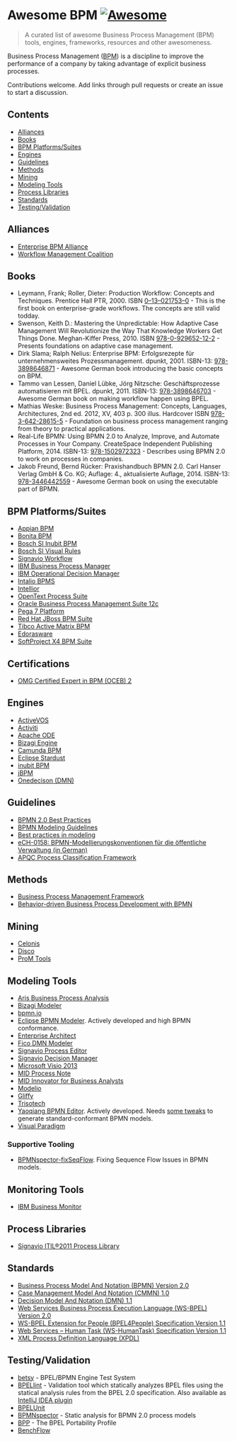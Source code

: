 # Awesome BPM [![Awesome](https://cdn.rawgit.com/sindresorhus/awesome/d7305f38d29fed78fa85652e3a63e154dd8e8829/media/badge.svg)](https://github.com/sindresorhus/awesome)

> A curated list of awesome Business Process Management (BPM) tools, engines, frameworks, resources and other awesomeness.

Business Process Management ([BPM](https://en.wikipedia.org/wiki/Business_process_management)) is a discipline to improve the performance of a company by taking advantage of explicit business processes.

Contributions welcome.
Add links through pull requests or create an issue to start a discussion.

## Contents

- [Alliances](#alliances)
- [Books](#books)
- [BPM Platforms/Suites](#bpm-platformssuites)
- [Engines](#engines)
- [Guidelines](#guidelines)
- [Methods](#methods)
- [Mining](#mining)
- [Modeling Tools](#modeling-tools)
- [Process Libraries](#process-libraries)
- [Standards](#standards)
- [Testing/Validation](#testingvalidation)

## Alliances
* [Enterprise BPM Alliance](http://bpm-alliance.org/bpm-alliance/)
* [Workflow Management Coalition](http://www.wfmc.org)

## Books
* Leymann, Frank; Roller, Dieter: Production Workflow: Concepts and Techniques. Prentice Hall PTR, 2000. ISBN [0–13–021753–0](https://en.wikipedia.org/wiki/Special:BookSources/0130217530) - This is the first book on enterprise-grade workflows. The concepts are still valid todday.
* Swenson, Keith D.: Mastering the Unpredictable: How Adaptive Case Management Will Revolutionize the Way That Knowledge Workers Get Things Done. Meghan-Kiffer Press, 2010. ISBN [978-0-929652-12-2](https://en.wikipedia.org/wiki/Special:BookSources/978-0-929652-12-2) - Presents foundations on adaptive case management.
* Dirk Slama; Ralph Nelius: Enterprise BPM: Erfolgsrezepte für unternehmensweites Prozessmanagement. dpunkt, 2001. ISBN-13: [978-3898646871](https://en.wikipedia.org/wiki/Special:BookSources/978-3898646871) - Awesome German book introducing the basic concepts on BPM.
* Tammo van Lessen, Daniel Lübke, Jörg Nitzsche: Geschäftsprozesse automatisieren mit BPEL. dpunkt, 2011. ISBN-13: [978-3898646703](https://en.wikipedia.org/wiki/Special:BookSources/978-3898646703) - Awesome German book on making workflow happen using BPEL.
* Mathias Weske: Business Process Management: Concepts, Languages, Architectures, 2nd ed. 2012, XV, 403 p. 300 illus. Hardcover ISBN [978-3-642-28615-5](https://en.wikipedia.org/wiki/Special:BookSources/978-3-642-28615-5) - Foundation on business process management ranging from theory to practical applications.
* Real-Life BPMN: Using BPMN 2.0 to Analyze, Improve, and Automate Processes in Your Company. CreateSpace Independent Publishing Platform, 2014. ISBN-13: [978-1502972323](https://en.wikipedia.org/wiki/Special:BookSources/978-3-642-28615-5) - Describes using BPMN 2.0 to work on processes in companies.
* Jakob Freund, Bernd Rücker: Praxishandbuch BPMN 2.0. Carl Hanser Verlag GmbH & Co. KG; Auflage: 4., aktualisierte Auflage, 2014. ISBN-13: [978-3446442559](https://en.wikipedia.org/wiki/Special:BookSources/978-3446442559) - Awesome German book on using the executable part of BPMN.

## BPM Platforms/Suites
* [Appian BPM](http://www.appian.com/bpm-software/)
* [Bonita BPM](http://www.bonitasoft.com/products-v2#about-bonita-bpm)
* [Bosch SI Inubit BPM](https://www.bosch-si.com/products/business-process-management-bpm/business-process-management.html)
* [Bosch SI Visual Rules](https://www.bosch-si.com/products/business-rules-management-brm/visual-rules.html)
* [Signavio Workflow](http://www.signavio.com/products/workflow/)
* [IBM Business Process Manager](http://www-03.ibm.com/software/products/de/business-process-manager-family)
* [IBM Operational Decision Manager](http://www-03.ibm.com/software/products/en/odm)
* [Intalio BPMS](http://www.intalio.com/products/bpms/overview/)
* [Intellior](http://www.intellior.ag/software/leistungsstaerke/modularitaet-und-preise/ueberblick/)
* [OpenText Process Suite](http://www.opentext.com/what-we-do/products/business-process-management)
* [Oracle Business Process Management Suite 12c](http://www.oracle.com/us/technologies/bpm/suite/overview/index.html)
* [Pega 7 Platform](http://www.pega.com/products/pega-7)
* [Red Hat JBoss BPM Suite](http://www.jboss.org/products/bpmsuite/overview/)
* [Tibco Active Matrix BPM](http://www.tibco.com/products/automation/business-process-management/activematrix-bpm)
* [Edorasware](http://www.edorasware.com)
* [SoftProject X4 BPM Suite](http://www.x4bpm.com/bpm-suite.html)

## Certifications
* [OMG Certified Expert in BPM (OCEB) 2](http://www.omg.org/oceb-2/index.htm)

## Engines
* [ActiveVOS](http://www.activevos.com/)
* [Activiti](http://activiti.org/)
* [Apache ODE](http://ode.apache.org)
* [Bizagi Engine](http://www.bizagi.com/en/products/bpm-suite/engine)
* [Camunda BPM](https://camunda.org)
* [Eclipse Stardust](https://www.eclipse.org/stardust/)
* [inubit BPM](https://www.bosch-si.com/products/business-process-management-bpm/business-process-management.html)
* [jBPM](http://www.jbpm.org)
* [Onedecison (DMN)](http://onedecision.io/)
 
## Guidelines
 * [BPMN 2.0 Best Practices](https://camunda.org/bpmn/examples/)
 * [BPMN Modeling Guidelines](http://www.modeling-guidelines.org/)
 * [Best practices in modeling](http://help.bizagi.com/processmodeler/en/index.html?best_practices_in_modeling.htm)
 * [eCH-0158: BPMN-Modellierungskonventionen für die öffentliche Verwaltung (in German)](http://www.ech.ch/vechweb/page?p=dossier&documentNumber=eCH-0158&documentVersion=1.1)
 * [APQC Process Classification Framework](https://www.apqc.org/pcf)

## Methods
* [Business Process Management Framework](http://bpm-alliance.org/bpmf/)
* [Behavior-driven Business Process Development with BPMN](https://speakerdeck.com/vanto/behavior-driven-business-process-development-with-bpmn)

## Mining
* [Celonis](http://www.celonis.de/en/)
* [Disco](https://fluxicon.com/disco/)
* [ProM Tools](http://www.promtools.org/doku.php)

## Modeling Tools
* [Aris Business Process Analysis](http://www.softwareag.com/corporate/products/aris_alfabet/bpa/overview/default.asp)
* [Bizagi Modeler](http://www.bizagi.com/en/products/bpm-suite/modeler)
* [bpmn.io](http://bpmn.io/)
* [Eclipse BPMN Modeler](https://www.eclipse.org/bpmn2-modeler/). Actively developed and high BPMN conformance.
* [Enterprise Architect](http://www.sparxsystems.com.au/platforms/business_process_modeling.html)
* [Fico DMN Modeler](http://www.ficoanalyticcloud.com/platform/fico-dmn-modeler/)
* [Signavio Process Editor](http://www.signavio.com/products/process-editor/)
* [Signavio Decision Manager](http://www.signavio.com/products/decision-manager/)
* [Microsoft Visio 2013](https://blogs.office.com/2012/11/19/introducing-bpmn-2-0-in-visio/)
* [MID Process Note](http://www.mid.de/en/process-note.html)
* [MID Innovator for Business Analysts](http://www.mid.de/en/products/innovator-for-business-analysts.html)
* [Modelio](https://www.modelio.org/)
* [Gliffy](https://www.gliffy.com/uses/business-process-modeling-software/)
* [Trisotech](http://www.trisotech.com)
* [Yaoqiang BPMN Editor](http://bpmn.sourceforge.net/). Actively developed. Needs [some tweaks](https://github.com/koppor/ybpmn-fix) to generate standard-conformant BPMN models.
* [Visual Paradigm](https://www.visual-paradigm.com/)

### Supportive Tooling
* [BPMNspector-fixSeqFlow](https://github.com/matthiasgeiger/BPMNspector-fixSeqFlow). Fixing Sequence Flow Issues in BPMN models.

## Monitoring Tools
* [IBM Business Monitor](http://www-03.ibm.com/software/products/de/business-monitor)

## Process Libraries
* [Signavio ITIL®2011 Process Library](http://www.signavio.com/products/itil-2011-process-library/)

## Standards
* [Business Process Model And Notation (BPMN) 
Version 2.0](http://www.omg.org/spec/BPMN/2.0/)
* [Case Management Model And Notation (CMMN) 1.0](http://www.omg.org/spec/CMMN/)
* [Decision Model And Notation (DMN) 1.1](http://www.omg.org/spec/DMN/)
* [Web Services Business Process Execution Language (WS-BPEL) Version 2.0](http://docs.oasis-open.org/wsbpel/2.0/OS/wsbpel-v2.0-OS.html)
* [WS-BPEL Extension for People (BPEL4People) Specification Version 1.1](http://docs.oasis-open.org/bpel4people/bpel4people-1.1.html)
* [Web Services – Human Task (WS-HumanTask) Specification Version 1.1](http://docs.oasis-open.org/bpel4people/ws-humantask-1.1-spec-cs-01.html)
* [XML Process Definition Language (XPDL)](http://www.xpdl.org/)

## Testing/Validation
* [betsy](https://github.com/uniba-dsg/betsy) - BPEL/BPMN Engine Test System
* [BPELlint](https://github.com/uniba-dsg/BPELlint) - Validation tool which statically analyzes BPEL files using the statical analysis rules from the BPEL 2.0 specification. Also available as [IntelliJ IDEA plugin](https://github.com/uniba-dsg/BPELlint-idea)
* [BPELUnit](http://bpelunit.github.io)
* [BPMNspector](https://github.com/uniba-dsg/BPMNspector) - Static analysis for BPMN 2.0 process models
* [BPP](https://github.com/uniba-dsg/bpp) - The BPEL Portability Profile
* [BenchFlow](https://github.com/benchflow/benchflow)
